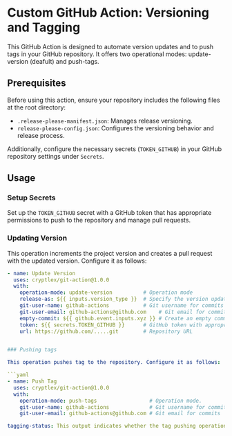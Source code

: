 # Custom GitHub Action: Versioning and Tagging

This GitHub Action is designed to automate version updates and to push tags in your GitHub repository. It offers two operational modes: update-version (deafult) and push-tags.

## Prerequisites

Before using this action, ensure your repository includes the following files at the root directory:
- `.release-please-manifest.json`: Manages release versioning.
- `release-please-config.json`: Configures the versioning behavior and release process.

Additionally, configure the necessary secrets (`TOKEN_GITHUB`) in your GitHub repository settings under `Secrets`.

## Usage

### Setup Secrets

Set up the `TOKEN_GITHUB` secret with a GitHub token that has appropriate permissions to push to the repository and manage pull requests.

### Updating Version

This operation increments the project version and creates a pull request with the updated version. Configure it as follows:

```yaml
- name: Update Version
  uses: cryptlex/git-action@1.0.0
  with:
    operation-mode: update-version          # Operation mode
    release-as: ${{ inputs.version_type }}  # Specify the version update type: 'patch', 'minor'
    git-user-name: github-actions           # Git username for commits
    git-user-email: github-actions@github.com    # Git email for commits
    empty-commit: ${{ github.event.inputs.xyz }} # Create an empty commit if set to 'true'
    token: ${{ secrets.TOKEN_GITHUB }}      # GitHub token with appropriate permissions
    url: https://github.com/.....git        # Repository URL


### Pushing tags

This operation pushes tag to the repository. Configure it as follows:

```yaml
- name: Push Tag
  uses: cryptlex/git-action@1.0.0
  with:
    operation-mode: push-tags                 # Operation mode.
    git-user-name: github-actions             # Git username for commits
    git-user-email: github-actions@github.com # Git email for commits

tagging-status: This output indicates whether the tag pushing operation was successful. It returns true for a successful operation and false otherwise. You can use this output to conditionally execute subsequent steps in your GitHub Actions workflow based on whether the tagging was successful.